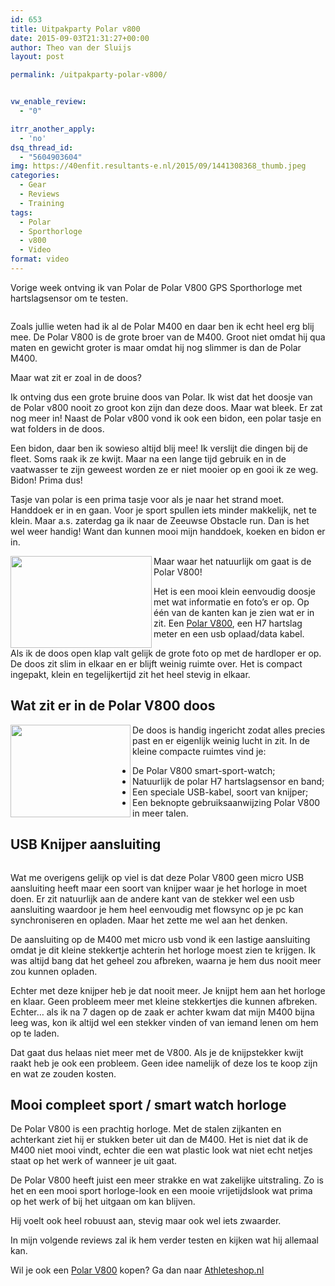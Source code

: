 ```yaml
---
id: 653
title: Uitpakparty Polar v800
date: 2015-09-03T21:31:27+00:00
author: Theo van der Sluijs
layout: post

permalink: /uitpakparty-polar-v800/


vw_enable_review:
  - "0"

itrr_another_apply:
  - 'no'
dsq_thread_id:
  - "5604903604"
img: https://40enfit.resultants-e.nl/2015/09/1441308368_thumb.jpeg
categories:
  - Gear
  - Reviews
  - Training
tags:
  - Polar
  - Sporthorloge
  - v800
  - Video
format: video
---
```

Vorige week ontving ik van Polar de Polar V800 GPS Sporthorloge met hartslagsensor om te testen.

<a href="file:///Users/theovandersluijs/Library/Caches/com.blogo.Blogo.nonmas/1441308346_full.jpeg" target="_blank"><img class="aligncenter" src="https://40enfit.resultants-e.nl/2015/09/1441308368_thumb.jpeg" alt="" align="middle" /></a>

Zoals jullie weten had ik al de Polar M400 en daar ben ik echt heel erg blij mee. De Polar V800 is de grote broer van de M400. Groot niet omdat hij qua maten en gewicht groter is maar omdat hij nog slimmer is dan de Polar M400.

Maar wat zit er zoal in de doos?

<!--more-->

Ik ontving dus een grote bruine doos van Polar. Ik wist dat het doosje van de Polar v800 nooit zo groot kon zijn dan deze doos. Maar wat bleek. Er zat nog meer in! Naast de Polar v800 vond ik ook een bidon, een polar tasje en wat folders in de doos.

<a href="https://40enfit.resultants-e.nl/2015/09/1441308183_full.jpeg" target="_blank"><img class="alignleft" src="https://40enfit.resultants-e.nl/2015/09/1441308183_thumb.jpeg" alt="" align="left" /></a>Een bidon, daar ben ik sowieso altijd blij mee! Ik verslijt die dingen bij de fleet. Soms raak ik ze kwijt. Maar na een lange tijd gebruik en in de vaatwasser te zijn geweest worden ze er niet mooier op en gooi ik ze weg. Bidon! Prima dus!

Tasje van polar is een prima tasje voor als je naar het strand moet. Handdoek er in en gaan. Voor je sport spullen iets minder makkelijk, net te klein. Maar a.s. zaterdag ga ik naar de Zeeuwse Obstacle run. Dan is het wel weer handig! Want dan kunnen mooi mijn handdoek, koeken en bidon er in.

<a href="https://40enfit.resultants-e.nl/2015/09/1441308214_full.jpeg" target="_blank"><img class="alignright" src="https://40enfit.resultants-e.nl/2015/09/1441308214_thumb.jpeg" alt="" width="226" height="147" align="left" /></a>Maar waar het natuurlijk om gaat is de Polar V800!

Het is een mooi klein eenvoudig doosje met wat informatie en foto&#8217;s er op. Op één van de kanten kan je zien wat er in zit. Een <a href="http://www.athleteshop.nl/ext/?tt=18163_12_221406_http%3Awww.athleteshop.nlpolar-v800-gps-sporthorloge-met-hartslagsensor-zwart" target="_blank">Polar V800</a>, een H7 hartslag meter en een usb oplaad/data kabel.

Als ik de doos open klap valt gelijk de grote foto op met de hardloper er op. De doos zit slim in elkaar en er blijft weinig ruimte over. Het is compact ingepakt, klein en tegelijkertijd zit het heel stevig in elkaar.

## **Wat zit er in de Polar V800 doos**

<a href="https://40enfit.resultants-e.nl/2015/09/1441308294_full.jpeg" target="_blank"><img class="alignleft" src="https://40enfit.resultants-e.nl/2015/09/1441308294_thumb.jpeg" alt="" width="192" height="148" align="left" /></a>De doos is handig ingericht zodat alles precies past en er eigenlijk weinig lucht in zit. In de kleine compacte ruimtes vind je:

  * De Polar V800 smart-sport-watch;
  * Natuurlijk de polar H7 hartslagsensor en band;
  * Een speciale USB-kabel, soort van knijper;
  * Een beknopte gebruiksaanwijzing Polar V800 in meer talen.

## USB Knijper aansluiting

<a href="https://40enfit.resultants-e.nl/2015/09/1441308253_full.jpeg" target="_blank"><img class="alignleft" src="https://40enfit.resultants-e.nl/2015/09/1441308253_thumb.jpeg" alt="" align="middle" /></a>

Wat me overigens gelijk op viel is dat deze Polar V800 geen micro USB aansluiting heeft maar een soort van knijper waar je het horloge in moet doen. Er zit natuurlijk aan de andere kant van de stekker wel een usb aansluiting waardoor je hem heel eenvoudig met flowsync op je pc kan synchroniseren en opladen. Maar het zette me wel aan het denken.

De aansluiting op de M400 met micro usb vond ik een lastige aansluiting omdat je dit kleine stekkertje achterin het horloge moest zien te krijgen. Ik was altijd bang dat het geheel zou afbreken, waarna je hem dus nooit meer zou kunnen opladen.

Echter met deze knijper heb je dat nooit meer. Je knijpt hem aan het horloge en klaar. Geen probleem meer met kleine stekkertjes die kunnen afbreken. Echter&#8230; als ik na 7 dagen op de zaak er achter kwam dat mijn M400 bijna leeg was, kon ik altijd wel een stekker vinden of van iemand lenen om hem op te laden.

Dat gaat dus helaas niet meer met de V800. Als je de knijpstekker kwijt raakt heb je ook een probleem. Geen idee namelijk of deze los te koop zijn en wat ze zouden kosten.

## Mooi compleet sport / smart watch horloge

De Polar V800 is een prachtig horloge. Met de stalen zijkanten en achterkant ziet hij er stukken beter uit dan de M400. Het is niet dat ik de M400 niet mooi vindt, echter die een wat plastic look wat niet echt netjes staat op het werk of wanneer je uit gaat.

De Polar V800 heeft juist een meer strakke en wat zakelijke uitstraling. Zo is het en een mooi sport horloge-look en een mooie vrijetijdslook wat prima op het werk of bij het uitgaan om kan blijven.

Hij voelt ook heel robuust aan, stevig maar ook wel iets zwaarder.

In mijn volgende reviews zal ik hem verder testen en kijken wat hij allemaal kan.

Wil je ook een <a href="http://www.athleteshop.nl/ext/?tt=18163_12_221406_http%3Awww.athleteshop.nlpolar-v800-gps-sporthorloge-met-hartslagsensor-zwart" target="_blank">Polar V800</a> kopen? Ga dan naar <a href="http://www.athleteshop.nl/ext/?tt=18163_12_221406_http%3Awww.athleteshop.nlpolar-v800-gps-sporthorloge-met-hartslagsensor-zwart" target="_blank">Athleteshop.nl</a>